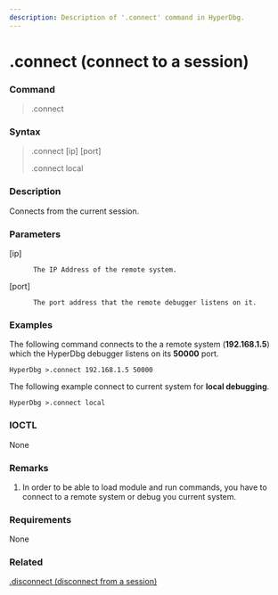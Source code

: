 ```yaml
---
description: Description of '.connect' command in HyperDbg.
---
```


# .connect \(connect to a session\)

### Command

> .connect

### Syntax

> .connect \[ip\] \[port\]
>
> .connect local

### Description

Connects from the current session.

### Parameters

\[ip\]

          The IP Address of the remote system.

\[port\]

          The port address that the remote debugger listens on it.

### Examples

The following command connects to the a remote system \(**192.168.1.5**\) which the HyperDbg debugger listens on its **50000** port.

```text
HyperDbg >.connect 192.168.1.5 50000
```

The following example connect to current system for **local debugging**.

```text
HyperDbg >.connect local
```

### IOCTL

None

### **Remarks**

1. In order to be able to load module and run commands, you have to connect to a remote system or debug you current system.

### Requirements

None

### Related

[.disconnect \(disconnect from a session\)](https://docs.hyperdbg.com/commands/meta-commands/.disconnect)

